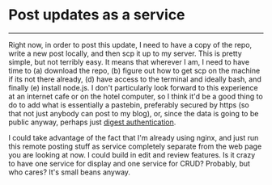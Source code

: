 # Post updates as a service

--------

Right now, in order to post this update, I need to have a copy of the repo,
write a new post locally, and then scp it up to my server. This is pretty
simple, but not terribly easy. It means that wherever I am, I need to have time
to (a) download the repo, (b) figure out how to get scp on the machine if its
not there already, (d) have access to the terminal and ideally bash, and
finally (e) install node.js. I don't particularly look forward to this
experience at an internet cafe or on the hotel computer, so I think it'd be a
good thing to do to add what is essentially a pastebin, preferably secured by
https (so that not just anybody can post to my blog), or, since the data is
going to be public anyway, perhaps just [digest
authentication](http://www.ietf.org/rfc/rfc2617.txt).

I could take advantage of the fact that I'm already using nginx, and just run
this remote posting stuff as service completely separate from the web page you
are looking at now. I could build in edit and review features. Is it crazy to
have one service for display and one service for CRUD? Probably, but who cares?
It's small beans anyway.

